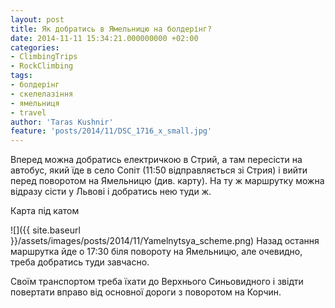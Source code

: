 ```yaml
---
layout: post
title: Як добратись в Ямельницю на болдерінг?
date: 2014-11-11 15:34:21.000000000 +02:00
categories:
- ClimbingTrips
- RockClimbing
tags:
- болдерінг
- скелелазіння
- ямельниця
- travel
author: 'Taras Kushnir'
feature: 'posts/2014/11/DSC_1716_x_small.jpg'
---
```


Вперед можна добратись електричкою в Стрий, а там пересісти на автобус, який їде в село Сопіт (11:50 відправляється зі Стрия) і вийти перед поворотом на Ямельницю (див. карту). На ту ж маршрутку можна відразу сісти у Львові і добратись нею туди ж.

Карта під катом

<!--more-->

![]({{ site.baseurl }}/assets/images/posts/2014/11/Yamelnytsya_scheme.png)
Назад остання маршрутка йде о 17:30 біля повороту на Ямельницю, але очевидно, треба добратись туди завчасно.

Своїм транспортом треба їхати до Верхнього Синьовидного і звідти повертати вправо від основної дороги з поворотом на Корчин.
